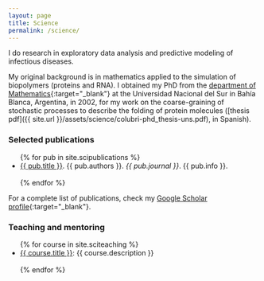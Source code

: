 ```yaml
---
layout: page
title: Science
permalink: /science/
---
```


I do research in exploratory data analysis and predictive modeling of infectious diseases.

My original background is in mathematics applied to the simulation of biopolymers (proteins and RNA). I obtained my PhD from the [department of Mathematics](http://www.matematica.uns.edu.ar/default.php){:target="_blank"} at the Universidad Nacional del Sur in Bahía Blanca, Argentina, in 2002, for my work on the coarse-graining of stochastic processes to describe the folding of protein molecules ([thesis pdf]({{ site.url }}/assets/science/colubri-phd_thesis-uns.pdf), in Spanish).

### Selected publications

<ul>
{% for pub in site.scipublications %}
  <li><a href="{{ pub.url | prepend: site.baseurl }}">{{ pub.title }}</a>. {{ pub.authors }}.
  <i>{{ pub.journal }}</i>. {{ pub.info }}.</li><br>
{% endfor %}    
</ul>

For a complete list of publications, check my [Google Scholar profile](https://scholar.google.com/citations?user=wvvJioMAAAAJ&hl=en){:target="_blank"}.

### Teaching and mentoring

<ul>
{% for course in site.sciteaching %}
  <li><a href="{{ course.url | prepend: site.baseurl }}">{{ course.title }}</a>:
  {{ course.description }}</li><br>
{% endfor %}    
</ul>

<!-- Current projects
================

* Differentially-Private Machine Learning for fast outbreak response: Creating and evaluating new ML algorithms that can allow model sharing in infectious disease reearch and outbreak response while protecting patient privacy.

* Unbiased visual exploration of biomedical data: Developing new statistical measures of false discovery that can be applied to exploratory data analysis.

* Predictive modeling of infectious diseases: Using clinical metadata to find patterns of disease manifestation and predictors of outcome.

Past projects
=============

* Protein folding prediction: Coarse-grained models to simulate ab-initio folding of protein molecules. -->

